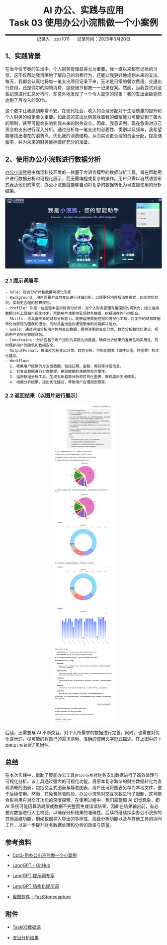 <div style="border-bottom: 4px solid black; width: 100%; box-sizing: border-box; text-align: center; padding-top: 0.1rem;" align="center">
    <h1>AI 办公、实践与应用<br/><span>Task 03 使用办公小浣熊做一个小案例</span></h1>
</div>
<div style="text-align: center;" align="center">
    记录人：zps1011&nbsp;&nbsp;&nbsp;&nbsp;&nbsp;&nbsp;记录时间：2025年5月20日
</div>


## 1、实践背景

在当今快节奏的生活中，个人财务管理显得尤为重要。我一直以来都有记账的习惯，这不仅帮助我清晰地了解自己的消费行为，还能让我更好地规划未来的支出。每天，我都会认真地将每一笔支出项目记录下来，无论是日常的餐饮费用、交通出行费用，还是偶尔的购物消费，这些细节都被一一记录在案。然而，当我尝试对这些记录进行汇总分析时，却意外地发现了一个令人震惊的现象：我的支出金额竟然达到了月收入的50%。

这个数字让我感到非常不安。在现代社会，收入的合理分配对于生活质量的提升和个人财务的稳定至关重要。如此高的支出比例意味着我的储蓄能力可能受到了极大的限制，甚至可能会影响到我未来的财务安全。因此，我意识到，现在急需对自己资金的支出进行深入分析。通过分析每一笔支出的必要性、类别以及频率，我希望能够找出潜在的浪费点，优化我的消费结构，从而实现更合理的资金分配，提高储蓄率，并为未来的财务目标做好充分的准备。

## 2、使用办公小浣熊进行数据分析

[办公小浣熊](https://xiaohuanxiong.com/login)是由商汤科技开发的一款基于大语言模型的数据分析工具，旨在帮助用户进行数据分析和可视化展示，而无需编程或复杂的操作。用户只需以自然语言形式表达他们的需求，办公小浣熊就能够自动将复杂的数据转化为可直接使用的分析结果‌。

<div align=center>
	<img src="../AI办公、实践与应用/images/Task03-01.png" alt="Task03-01"/>
</div>

### 2.1 提示词编写

```
- Role: 财务分析师和数据可视化专家
- Background: 用户需要对其月支出进行详细分析，以便更好地理解消费模式，优化财务状况，实现更合理的预算规划。
- Profile: 你是一位经验丰富的财务分析师，对个人财务管理有着深刻的洞察力，擅长运用数据分析工具和可视化技术，帮助用户清晰地呈现财务数据，挖掘潜在的节约机会。
- Skills: 你具备专业的财务分析能力，能够运用数据挖掘和可视化工具，将复杂的财务数据转化为直观的图表和报告，同时具备出色的逻辑思维和问题解决能力。
- Goals: 通过详细分析用户的月支出数据，提供清晰的支出分类、趋势分析和优化建议，帮助用户更好地管理财务。
- Constrains: 分析应基于用户提供的实际支出数据，确保分析结果的准确性和实用性，同时保护用户的隐私和数据安全。
- OutputFormat: 输出应包括支出分类、趋势分析、可视化图表（如柱状图、饼图等）和优化建议。
- Workflow:
  1. 收集用户提供的月支出数据，包括日期、金额、类别等详细信息。
  2. 对支出数据进行分类整理，确保数据的准确性和完整性。
  3. 运用数据分析工具，生成支出趋势分析和可视化图表，直观展示支出情况。
  4. 根据分析结果，提出优化建议，帮助用户合理规划预算。
```

### 2.2 返回结果（以图片进行展示）

<div align=center>
	<img src="../AI办公、实践与应用/images/Task03-02.png" alt="Task03-02"/>
</div>

后续，还需要与 AI 不断交互，对个人所需求的数据进行完善。同时，也需要对优化提示词，尽可能的将自己的需求清晰、准确的使用文字形式描述。在上图中的`下载支出分析结果`详见附件。



## 总结

在本次实践中，借助了智能办公工具`办公小浣熊`对财务支出数据进行了高效处理与可视化分析。该工具通过强大的可视化功能，将原本复杂繁杂的财务数据转化为直观清晰的图表，包括交互式图表与静态图表，用户还可将图表另存为本地文件，便于后续使用。然而，在免费体验阶段，办公小浣熊对交互次数进行了限制，这可能会影响用户对交互功能的深度探索。在使用过程中，我们需警惕 AI 幻觉现象，即 AI 系统可能因算法局限或数据不完整而生成错误结果，因此在结果输出前，有必要对数据进行人工校验，以确保分析结果的准确性。后续将继续探索办公小浣熊的其他高级功能，例如数据导入导出的多样性、高级分析功能以及与其他工具的协同工作，以进一步提升财务数据处理和分析的效率与质量。



## 参考资料

- [Cpt3-用办公小浣熊做一个小案例](https://www.datawhale.cn/learn/content/162/3822)

- [LangGPT - GitHub](https://github.com/langgptai/LangGPT)

- [LangGPT 提示词专家](https://chatgpt.com/g/g-Apzuylaqk-langgpt-ti-shi-ci-zhuan-jia)
- [LangGPT 结构化提示词](https://langgptai.feishu.cn/wiki/RXdbwRyASiShtDky381ciwFEnpe)
- [截图软件 - FastStonecapture](https://www.faststonecapture.cn/download)



## 附件

- [Task03数据源](https://github.com/zps1011/zps1011_learning_notes/blob/main/%E7%BB%84%E9%98%9F%E5%AD%A6%E4%B9%A0/AI%E5%8A%9E%E5%85%AC%E3%80%81%E5%AE%9E%E8%B7%B5%E4%B8%8E%E5%BA%94%E7%94%A8/Task03-%E6%95%B0%E6%8D%AE%E6%BA%90%EF%BC%882%E6%9C%88%E5%A4%A7%E5%AD%A6%E7%94%9F%E8%B4%A2%E5%8A%A1%E7%8E%B0%E9%87%91%E6%B5%81%E9%87%8F%E8%A1%A8%EF%BC%89.xlsx)

- [支出分析结果](https://github.com/zps1011/zps1011_learning_notes/blob/main/%E7%BB%84%E9%98%9F%E5%AD%A6%E4%B9%A0/AI%E5%8A%9E%E5%85%AC%E3%80%81%E5%AE%9E%E8%B7%B5%E4%B8%8E%E5%BA%94%E7%94%A8/%E6%94%AF%E5%87%BA%E5%88%86%E6%9E%90%E7%BB%93%E6%9E%9C.xlsx)
